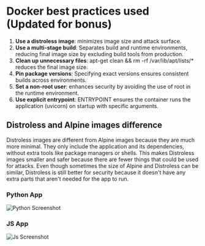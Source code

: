 # Docker best practices used (Updated for bonus)

1. **Use a distroless image**: minimizes image size and attack surface.
2. **Use a multi-stage build**: Separates build and runtime environments, reducing final image size by excluding build tools from production.
3. **Clean up unnecessary files**: apt-get clean && rm -rf /var/lib/apt/lists/\* reduces the final image size.
4. **Pin package versions**: Specifying exact versions ensures consistent builds across environments.
5. **Set a non-root user**: enhances security by avoiding the use of root in the runtime environment.
6. **Use explicit entrypoint**: ENTRYPOINT ensures the container runs the application (uvicorn) on startup with specific arguments.

## Distroless and Alpine images difference

Distroless images are different from Alpine images because they are much more minimal. They only include the application and its dependencies, without extra tools like package managers or shells. This makes Distroless images smaller and safer because there are fewer things that could be used for attacks. Even though sometimes the size of Alpine and Distroless can be similar, Distroless is still better for security because it doesn't have any extra parts that aren't needed for the app to run.

### Python App

![Python Screenshot](http://postimg.su/0ziWgU9X)

### JS App

![Js Screenshot](http://postimg.su/rypLNoLW)
